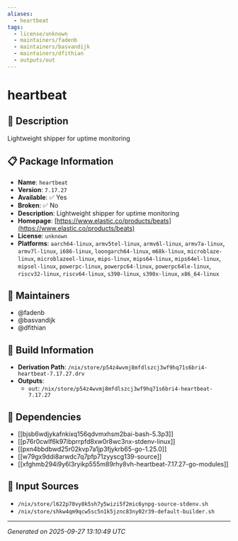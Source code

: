 ```yaml
---
aliases:
  - heartbeat
tags:
  - license/unknown
  - maintainers/fadenb
  - maintainers/basvandijk
  - maintainers/dfithian
  - outputs/out
---
```


# heartbeat

## 📝 Description

Lightweight shipper for uptime monitoring

## 📋 Package Information

- **Name**: `heartbeat`
- **Version**: `7.17.27`
- **Available**: ✅ Yes
- **Broken**: ✅ No
- **Description**: Lightweight shipper for uptime monitoring
- **Homepage**: [https://www.elastic.co/products/beats](https://www.elastic.co/products/beats)
- **License**: `unknown`
- **Platforms**: `aarch64-linux`, `armv5tel-linux`, `armv6l-linux`, `armv7a-linux`, `armv7l-linux`, `i686-linux`, `loongarch64-linux`, `m68k-linux`, `microblaze-linux`, `microblazeel-linux`, `mips-linux`, `mips64-linux`, `mips64el-linux`, `mipsel-linux`, `powerpc-linux`, `powerpc64-linux`, `powerpc64le-linux`, `riscv32-linux`, `riscv64-linux`, `s390-linux`, `s390x-linux`, `x86_64-linux`
## 👥 Maintainers

- @fadenb
- @basvandijk
- @dfithian


## 🔧 Build Information

- **Derivation Path**: `/nix/store/p54z4wvmj8mfdlszcj3wf9hq71s6bri4-heartbeat-7.17.27.drv`
- **Outputs**:
  - `out`:  `/nix/store/p54z4wvmj8mfdlszcj3wf9hq71s6bri4-heartbeat-7.17.27`

## 🔗 Dependencies

- [[bjsb6wdjykafnkixq156qdvmxhsm2bai-bash-5.3p3]]
- [[p76r0cwlf6k97ibprrpfd8xw0r8wc3nx-stdenv-linux]]
- [[pxn4bbdbwd25r02kvp7a1jp3fjykrb65-go-1.25.0]]
- [[w79gx9ddi8arwdc7q7pfp71zyyscg139-source]]
- [[xfghmb294i9y6l3ryikp555m89rhy8vh-heartbeat-7.17.27-go-modules]]

## 📁 Input Sources

- `/nix/store/l622p70vy8k5sh7y5wizi5f2mic6ynpg-source-stdenv.sh`
- `/nix/store/shkw4qm9qcw5sc5n1k5jznc83ny02r39-default-builder.sh`

---
*Generated on 2025-09-27 13:10:49 UTC*
